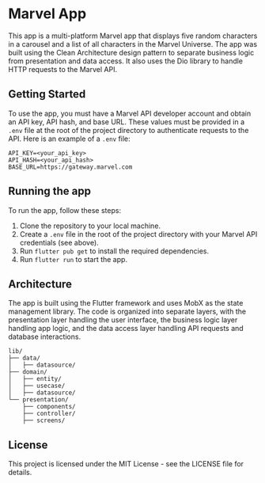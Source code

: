 # Marvel App

This app is a multi-platform Marvel app that displays five random characters in a carousel and a list of all characters in the Marvel Universe. The app was built using the Clean Architecture design pattern to separate business logic from presentation and data access. It also uses the Dio library to handle HTTP requests to the Marvel API.

## Getting Started

To use the app, you must have a Marvel API developer account and obtain an API key, API hash, and base URL. These values must be provided in a `.env` file at the root of the project directory to authenticate requests to the API. Here is an example of a `.env` file:

```
API_KEY=<your_api_key>
API_HASH=<your_api_hash>
BASE_URL=https://gateway.marvel.com
```

## Running the app

To run the app, follow these steps:

1. Clone the repository to your local machine.
2. Create a `.env` file in the root of the project directory with your Marvel API credentials (see above).
3. Run `flutter pub get` to install the required dependencies.
4. Run `flutter run` to start the app.

## Architecture

The app is built using the Flutter framework and uses MobX as the state management library. The code is organized into separate layers, with the presentation layer handling the user interface, the business logic layer handling app logic, and the data access layer handling API requests and database interactions.

```
lib/
├── data/
│   ├── datasource/
├── domain/
│   ├── entity/
│   ├── usecase/
│   ├── datasource/
└── presentation/
    ├── components/
    ├── controller/
    ├── screens/
```

## License

This project is licensed under the MIT License - see the LICENSE file for details.
